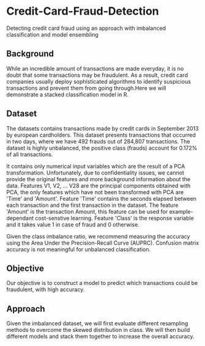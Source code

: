 # Credit-Card-Fraud-Detection
Detecting credit card fraud using  an approach with imbalanced classification and model ensembling

## Background
While an incredible amount of transactions are made everyday, it is no doubt that some transactions may be fraudulent. As a result, credit card companies usually deploy sophisticated algorithms to identify suspicious transactions and prevent them from going through.Here we will demonstrate a stacked classification model in R.

## Dataset
The datasets contains transactions made by credit cards in September 2013 by european cardholders. This dataset presents transactions that occurred in two days, where we have 492 frauds out of 284,807 transactions. The dataset is highly unbalanced, the positive class (frauds) account for 0.172% of all transactions.

It contains only numerical input variables which are the result of a PCA transformation. Unfortunately, due to confidentiality issues, we cannot provide the original features and more background information about the data. Features V1, V2, ... V28 are the principal components obtained with PCA, the only features which have not been transformed with PCA are 'Time' and 'Amount'. Feature 'Time' contains the seconds elapsed between each transaction and the first transaction in the dataset. The feature 'Amount' is the transaction Amount, this feature can be used for example-dependant cost-senstive learning. Feature 'Class' is the response variable and it takes value 1 in case of fraud and 0 otherwise.

Given the class imbalance ratio, we recommend measuring the accuracy using the Area Under the Precision-Recall Curve (AUPRC). Confusion matrix accuracy is not meaningful for unbalanced classification.

## Objective
Our objective is to construct a model to predict which transactions could be fraudulent, with high accuracy.

## Approach
Given the imbalanced dataset, we will first evaluate different resampling methods to overcome the skewed distribution in class. We will then build different models and stack them together to increase the overall accuracy.

